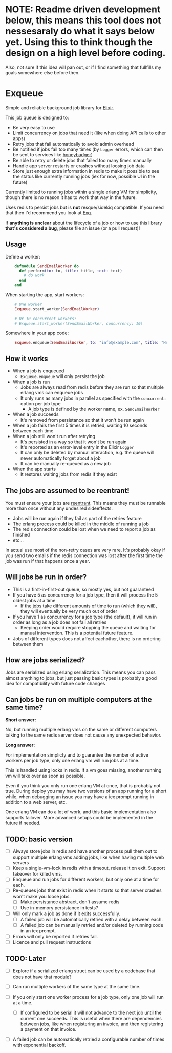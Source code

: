 # NOTE: Readme driven development below, this means this tool does not nessesaraly do what it says below yet. Using this to think though the design on a high level before coding.

Also, not sure if this idea will pan out, or if I find something that fullfills my goals somewhere else before then.

Exqueue
=======

Simple and reliable background job library for [Elixir](http://elixir-lang.org/).

This job queue is designed to:

* Be very easy to use
* Limit concurrency on jobs that need it (like when doing API calls to other apps)
* Retry jobs that fail automatically to avoid admin overhead
* Be notified if jobs fail too many times (by `Logger` errors, which can then be sent to services like [honeybadger](github.com/joakimk/honeybadger))
* Be able to retry or delete jobs that failed too many times manually
* Handle app server restarts or crashes without loosing job data
* Store just enough extra information in redis to make it possible to see the status like currently running jobs (iex for now, possible UI in the future)

Currently limited to running jobs within a single erlang VM for simplicity, though there is no reason it has to work that way in the future.

Uses redis to persist jobs but is **not** resque/sidekiq compatible. If you need that then I'd recommend you look at [Exq](https://github.com/akira/exq).

If **anything is unclear** about the lifecycle of a job or how to use this library **that's considered a bug**, please file an issue (or a pull request)!

## Usage

Define a worker:

```elixir
    defmodule SendEmailWorker do
      def perform(to: to, title: title, text: text)
        # do work
      end
    end
```

When starting the app, start workers:

```elixir
    # One worker
    Exqueue.start_worker(SendEmailWorker)
    
    # Or 10 concurrent workers?
    # Exqueue.start_worker(SendEmailWorker, concurrency: 10)
```

Somewhere in your app code:

```elixir    
    Exqueue.enqueue(SendEmailWorker, to: "info@example.com", title: "Hello", text: "Hello, there!")
```

## How it works

* When a job is enqueued
  - `Exqueue.enqueue` will only persist the job
* When a job is run
  - Jobs are always read from redis before they are run so that multiple erlang vms can enqueue jobs
  - It only runs as many jobs in parallel as specified with the `concurrent:` option per job type
    - A job type is defined by the worker name, ex. `SendEmailWorker`
* When a job succeeds
  - It's removed from persistance so that it won't be run again
* When a job fails the first 5 times it is retried, waiting 10 seconds between each time
* When a job still won't run after retrying
  - It's persisted in a way so that it won't be run again
  - It's reported as an error-level entry in the Elixir `Logger`
  - It can only be deleted by manual interaction, e.g. the queue will never automatically forget about a job
  - It can be manually re-queued as a new job
* When the app starts
  - It restores waiting jobs from redis if they exist

## The jobs are assumed to be reentrant!

You must ensure your jobs are [reentrant](https://en.wikipedia.org/wiki/Reentrancy_(computing)). This means they must be runnable more than once without any undesired sideeffects.

* Jobs will be run again if they fail as part of the retries feature
* The erlang process could be killed in the middle of running a job
* The redis connection could be lost when we need to report a job as finished
* etc...

In actual use most of the non-retry cases are very rare. It's probably okay if you send two emails if the redis connection was lost after the first time the job was run if that happens once a year.

## Will jobs be run in order?

* This is a first-in-first-out queue, so mostly yes, but not guaranteed
* If you have 5 as concurrency for a job type, then it will process the 5 oldest jobs at a time
  - If the jobs take different amounts of time to run (which they will), they will eventually be very much out of order
* If you have 1 as concurrency for a job type (the default), it will run in order as long as a job does not fail all retries
  - Keeping order would require stopping the queue and waiting for manual intervention. This is a potential future feature.
* Jobs of different types does not affect eachother, there is no ordering between them

## How are jobs serialized?

Jobs are serialized using erlang serialization. This means you can pass almost anything to jobs, but just passing basic types is probably a good idea for compatibility with future code changes

## Can jobs be run on multiple computers at the same time?

**Short answer:**

No, but running multiple erlang vms on the same or different computers talking to the same redis server does not cause any unexpected behavior.

**Long answer:**

For implementation simplicty and to guarantee the number of active workers per job type, only one erlang vm will run jobs at a time.

This is handled using locks in redis. If a vm goes missing, another running vm will take over as soon as possible.

Even if you think you only run one erlang VM at once, that is probably not true. During deploy you may have two versions of an app running for a short while, when debugging an issue you may have a iex prompt running in addition to a web server, etc.

One erlang VM can do a lot of work, and this basic implementation also supports failover. More advanced setups could be implemented in the future if needed.

## TODO: basic version

* [ ] Always store jobs in redis and have another process pull them out to support multiple erlang vms adding jobs, like when having multiple web servers
* [ ] Keep a single-vm-lock in redis with a timeout, release it on exit. Support takeover for killed vms.
* [ ] Enqueue and run jobs for different workers, but only one at a time for each.
* [ ] Re-queues jobs that exist in redis when it starts so that server crashes won't make you loose jobs.
  - [ ] Make persistance abstract, don't assume redis
  - [ ] Use in-memory persistance in tests?
* [ ] Will only mark a job as done if it exits successfully.
  - [ ] A failed job will be automatically retried with a delay between each.
  - [ ] A failed job can be manually retried and/or deleted by running code in an iex prompt.
* [ ] Errors will only be reported if retries fail.
* [ ] Licence and pull request instructions

## TODO: Later

* [ ] Explore if a serialized erlang struct can be used by a codebase that does not have that module?
* [ ] Can run multiple workers of the same type at the same time.
* [ ] If you only start one worker process for a job type, only one job will run at a time.
  - [ ] If configured to be serial it will not advance to the next job until the current one succeeds. This is useful when there are dependencies between jobs, like when registering an invoice, and then registering a payment on that invoice.
* [ ] A failed job can be automatically retried a configurable number of times with exponential backoff.

